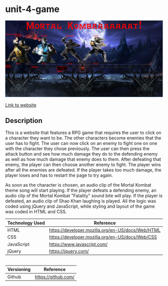 # unit-4-game

![New Screenshot](assets/images/mortalkombat-rpggame.PNG "pic of mortal kombat rpg game website")

[Link to website](https://darryljltolentino.github.io/unit-4-game/)

## Description
This is a website that features a RPG game that requires the user to click on a character they want to be. The other characters become enemies that the user has to fight. The user can now click on an enemy to fight one on one with the character they chose previously. The user can then press the attack button and see how much damage they do to the defending enemy as well as how much damage that enemy does to them. After defeating that enemy, the player can then choose another enemy to fight. The player wins after all the enemies are defeated. If the player takes too much damage, the player loses and has to restart the page to try again.

As soon as the character is chosen, an audio clip of the Mortal Kombat theme song will start playing. If the player defeats a defending enemy, an audio clip of the Mortal Kombat "Fatality" sound bite will play. If the player is defeated, an audio clip of Shao Khan laughing is played. All the logic was coded using jQuery and JavaScript, while styling and layout of the game was coded in HTML and CSS.

| Technology Used | Reference |
| --------------- | --------- |
| HTML | https://developer.mozilla.org/en-US/docs/Web/HTML |
| CSS | https://developer.mozilla.org/en-US/docs/Web/CSS |
| JavaScript | https://www.javascript.com/ |
| jQuery | https://jquery.com/ |

######
| Versioning | Reference |
| ---------- | --------- |
| Github | https://github.com/ |